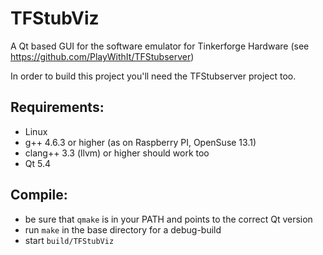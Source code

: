 TFStubViz
=========

A Qt based GUI for the software emulator for Tinkerforge Hardware
(see https://github.com/PlayWithIt/TFStubserver)

In order to build this project you'll need the TFStubserver project too.

Requirements:
-------------
* Linux
* g++ 4.6.3 or higher (as on Raspberry PI, OpenSuse 13.1)
* clang++ 3.3 (llvm) or higher should work too
* Qt 5.4

Compile:
--------
* be sure that ``qmake`` is in your PATH and points to the correct Qt version
* run ``make`` in the base directory for a debug-build
* start ``build/TFStubViz``
